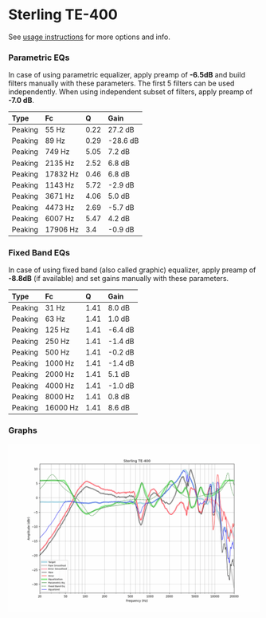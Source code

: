 # Sterling TE-400
See [usage instructions](https://github.com/jaakkopasanen/AutoEq#usage) for more options and info.

### Parametric EQs
In case of using parametric equalizer, apply preamp of **-6.5dB** and build filters manually
with these parameters. The first 5 filters can be used independently.
When using independent subset of filters, apply preamp of **-7.0 dB**.

| Type    | Fc       |    Q | Gain     |
|:--------|:---------|:-----|:---------|
| Peaking | 55 Hz    | 0.22 | 27.2 dB  |
| Peaking | 89 Hz    | 0.29 | -28.6 dB |
| Peaking | 749 Hz   | 5.05 | 7.2 dB   |
| Peaking | 2135 Hz  | 2.52 | 6.8 dB   |
| Peaking | 17832 Hz | 0.46 | 6.8 dB   |
| Peaking | 1143 Hz  | 5.72 | -2.9 dB  |
| Peaking | 3671 Hz  | 4.06 | 5.0 dB   |
| Peaking | 4473 Hz  | 2.69 | -5.7 dB  |
| Peaking | 6007 Hz  | 5.47 | 4.2 dB   |
| Peaking | 17906 Hz | 3.4  | -0.9 dB  |

### Fixed Band EQs
In case of using fixed band (also called graphic) equalizer, apply preamp of **-8.8dB**
(if available) and set gains manually with these parameters.

| Type    | Fc       |    Q | Gain    |
|:--------|:---------|:-----|:--------|
| Peaking | 31 Hz    | 1.41 | 8.0 dB  |
| Peaking | 63 Hz    | 1.41 | 1.0 dB  |
| Peaking | 125 Hz   | 1.41 | -6.4 dB |
| Peaking | 250 Hz   | 1.41 | -1.4 dB |
| Peaking | 500 Hz   | 1.41 | -0.2 dB |
| Peaking | 1000 Hz  | 1.41 | -1.4 dB |
| Peaking | 2000 Hz  | 1.41 | 5.1 dB  |
| Peaking | 4000 Hz  | 1.41 | -1.0 dB |
| Peaking | 8000 Hz  | 1.41 | 0.8 dB  |
| Peaking | 16000 Hz | 1.41 | 8.6 dB  |

### Graphs
![](./Sterling%20TE-400.png)